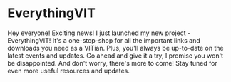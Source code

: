 # EverythingVIT

Hey everyone! Exciting news!
I just launched my new project - EverythingVIT! 
It's a one-stop-shop for all the important links and downloads you need as a VITian. 
Plus, you'll always be up-to-date on the latest events and updates. 
Go ahead and give it a try, I promise you won't be disappointed. 
And don't worry, there's more to come! Stay tuned for even more useful resources and updates.

